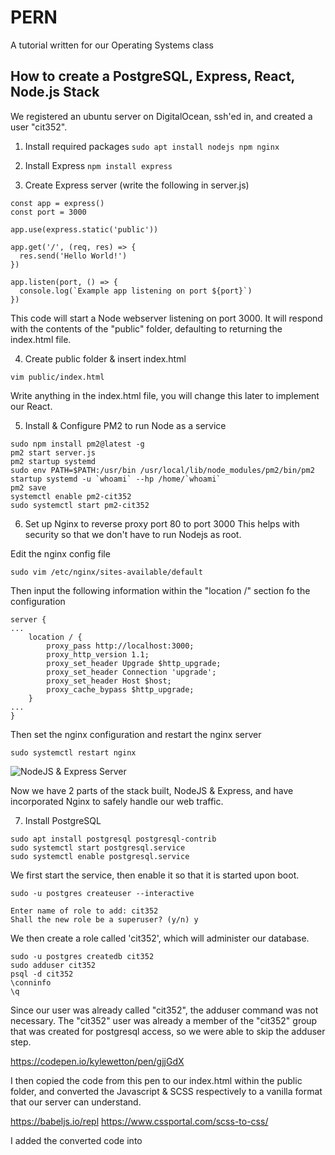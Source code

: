 # PERN
A tutorial written for our Operating Systems class
## How to create a PostgreSQL, Express, React, Node.js Stack 

We registered an ubuntu server on DigitalOcean, ssh'ed in, and created a user "cit352".

1. Install required packages 
```sudo apt install nodejs npm nginx```

2. Install Express
```npm install express```

3. Create Express server (write the following in server.js)

```const express = require('express')
const app = express()
const port = 3000

app.use(express.static('public'))

app.get('/', (req, res) => {
  res.send('Hello World!')
})

app.listen(port, () => {
  console.log(`Example app listening on port ${port}`)
})
```

This code will start a Node webserver listening on port 3000. It will respond with the contents of the "public" folder, defaulting to returning the index.html file.

4. Create public folder & insert index.html

```mkdir public
vim public/index.html
```

Write anything in the index.html file, you will change this later to implement our React.

5. Install & Configure PM2 to run Node as a service
```
sudo npm install pm2@latest -g
pm2 start server.js 
pm2 startup systemd
sudo env PATH=$PATH:/usr/bin /usr/local/lib/node_modules/pm2/bin/pm2 startup systemd -u `whoami` --hp /home/`whoami`
pm2 save
systemctl enable pm2-cit352
sudo systemctl start pm2-cit352
```

6. Set up Nginx to reverse proxy port 80 to port 3000
This helps with security so that we don't have to run Nodejs as root.

Edit the nginx config file

```
sudo vim /etc/nginx/sites-available/default
```

Then input the following information within the "location /" section fo the configuration

```
server {
...
    location / {
        proxy_pass http://localhost:3000;
        proxy_http_version 1.1;
        proxy_set_header Upgrade $http_upgrade;
        proxy_set_header Connection 'upgrade';
        proxy_set_header Host $host;
        proxy_cache_bypass $http_upgrade;
    }
...
}
```

Then set the nginx configuration and restart the nginx server

```sudo nginx -t
sudo systemctl restart nginx
```

![NodeJS & Express Server](https://github.com/sang-chu/pern-stack/raw/main/images/amogus.png "Our fully functioning NodeJS & Express server")

Now we have 2 parts of the stack built, NodeJS & Express, and have incorporated Nginx to safely handle our web traffic.

7. Install PostgreSQL

```
sudo apt install postgresql postgresql-contrib
sudo systemctl start postgresql.service
sudo systemctl enable postgresql.service
```

We first start the service, then enable it so that it is started upon boot.

```
sudo -u postgres createuser --interactive
```

```
Enter name of role to add: cit352
Shall the new role be a superuser? (y/n) y
```

We then create a role called 'cit352', which will administer our database.

```
sudo -u postgres createdb cit352
sudo adduser cit352
psql -d cit352
\conninfo
\q
```

Since our user was already called "cit352", the adduser command was not necessary. The "cit352" user was already a member of the "cit352" group that was created for postgresql access, so we were able to skip the adduser step.

https://codepen.io/kylewetton/pen/gjjGdX

I then copied the code from this pen to our index.html within the public folder, and converted the Javascript & SCSS respectively to a vanilla format that our server can understand.

https://babeljs.io/repl
https://www.cssportal.com/scss-to-css/

I added the converted code into <style> html tags in the head, and the Javascript in an inline <script> at the bottom of the body.

Then, add the following external Javascript references to import React.

```
<script src="https://cdnjs.cloudflare.com/ajax/libs/react/16.4.2/umd/react.production.min.js"/>
<script src="https://cdnjs.cloudflare.com/ajax/libs/react/16.4.2/umd/react.production.min.js"/>
```

Now we have a cool snake game being served on our web server!

This implements React.JS, the last part of our PERN stack server.

![finished gif](https://raw.githubusercontent.com/sang-chu/pern-stack/main/images/restarting.gif)

![finished photo](https://raw.githubusercontent.com/sang-chu/pern-stack/main/images/finished.png "Our finished PERN server")

The services persist across reboot! That's it.

<3
